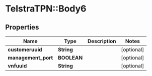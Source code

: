 # TelstraTPN::Body6

## Properties
Name | Type | Description | Notes
------------ | ------------- | ------------- | -------------
**customeruuid** | **String** |  | [optional] 
**management_port** | **BOOLEAN** |  | [optional] 
**vnfuuid** | **String** |  | [optional] 


